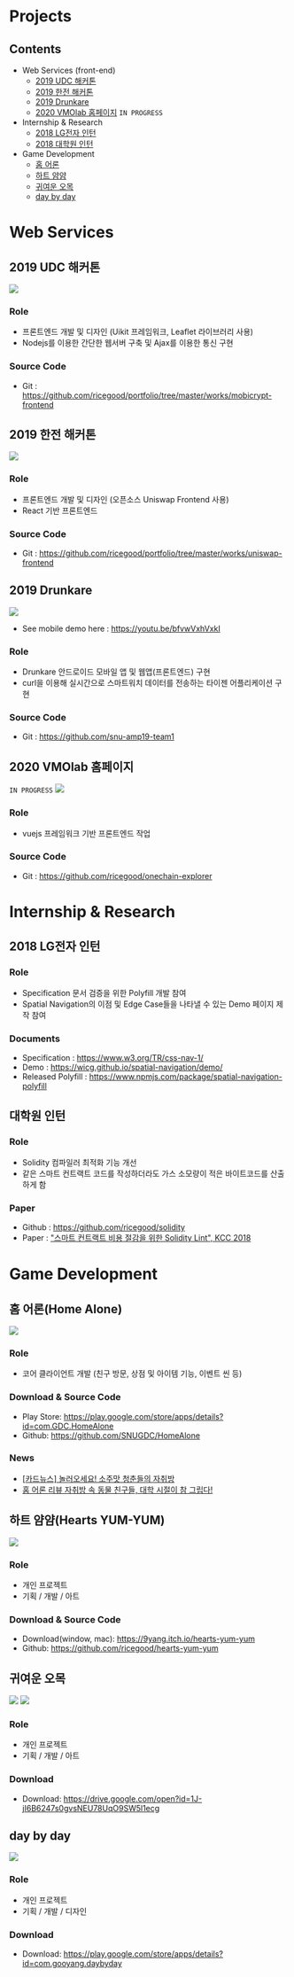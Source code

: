 # Projects
## Contents
* Web Services (front-end)
  - [2019 UDC 해커톤]('#2019_UDC_해커톤')
  - [2019 한전 해커톤]('#2019_한전_해커톤')
  - [2019 Drunkare]('#2019_Drunkare')
  - [2020 VMOlab 홈페이지]('#2020_VMOlab_홈페이지') `IN PROGRESS`
* Internship & Research
  - [2018 LG전자 인턴]('#2018_LG전자_인턴')
  - [2018 대학원 인턴]('#2018_대학원_인턴')
* Game Development
  - [홈 어론]('#홈_어론(Home_Alone)')
  - [하트 얌얌]('#하트_얌얌(Hearts_YUM-YUM)')
  - [귀여운 오목]('#귀여운_오목')
  - [day by day]('#day_by_day')

# Web Services
## 2019 UDC 해커톤
![](src/mobicrypt/demo.gif)
### Role
* 프론트엔드 개발 및 디자인 (Uikit 프레임워크, Leaflet 라이브러리 사용)
* Nodejs를 이용한 간단한 웹서버 구축 및 Ajax를 이용한 통신 구현
### Source Code
* Git : https://github.com/ricegood/portfolio/tree/master/works/mobicrypt-frontend

## 2019 한전 해커톤
![](src/energy/demo.gif)
### Role
* 프론트엔드 개발 및 디자인 (오픈소스 Uniswap Frontend 사용)
* React 기반 프론트엔드
### Source Code
* Git : https://github.com/ricegood/portfolio/tree/master/works/uniswap-frontend

## 2019 Drunkare
![](src/drunkare/web.jpg)
* See mobile demo here : https://youtu.be/bfvwVxhVxkI
### Role
* Drunkare 안드로이드 모바일 앱 및 웹앱(프론트엔드) 구현
* curl을 이용해 실시간으로 스마트워치 데이터를 전송하는 타이젠 어플리케이션 구현
### Source Code
* Git : https://github.com/snu-amp19-team1

## 2020 VMOlab 홈페이지
`IN PROGRESS`
![](src/vmolab/demo.gif)
### Role
* vuejs 프레임워크 기반 프론트엔드 작업
### Source Code
* Git : https://github.com/ricegood/onechain-explorer


# Internship & Research
## 2018 LG전자 인턴
### Role
* Specification 문서 검증을 위한 Polyfill 개발 참여
* Spatial Navigation의 이점 및 Edge Case들을 나타낼 수 있는 Demo 페이지 제작 참여
### Documents
* Specification : https://www.w3.org/TR/css-nav-1/
* Demo : https://wicg.github.io/spatial-navigation/demo/
* Released Polyfill : https://www.npmjs.com/package/spatial-navigation-polyfill

## 대학원 인턴
### Role
* Solidity 컴파일러 최적화 기능 개선
* 같은 스마트 컨트랙트 코드를 작성하더라도 가스 소모량이 적은 바이트코드를 산출하게 함
### Paper
* Github : https://github.com/ricegood/solidity
* Paper : ["스마트 컨트랙트 비용 절감을 위한 Solidity Lint", KCC 2018](https://www.eiric.or.kr/literature/ser_view.php?SnxGubun=INME&mode=total&searchCate=literature&literature=Y&more=Y&research=Y&pg=115&gu=INME000F6&cmd=qryview&SnxIndxNum=215364&rownum=1143&totalCnt=4829&q1_t=&listUrl=L2xpdGVyYXR1cmUvcmVzdWx0LnBocD9TbnhHdWJ)


# Game Development
## 홈 어론(Home Alone)
![](src/homealone/1.png)
### Role
* 코어 클라이언트 개발 (친구 방문, 상점 및 아이템 기능, 이벤트 씬 등)
### Download & Source Code
* Play Store: https://play.google.com/store/apps/details?id=com.GDC.HomeAlone
* Github: https://github.com/SNUGDC/HomeAlone
### News
* [\[카드뉴스\] 놀러오세요! 소주맛 청춘들의 자취방](http://naver.me/5rCLa87W)
* [홈 어론 리뷰 자취방 속 동물 친구들, 대학 시절이 참 그립다!](http://naver.me/GiUW8PXQ)


## 하트 얌얌(Hearts YUM-YUM)
![](src/heartyumyum/demo.gif)
### Role
* 개인 프로젝트
* 기획 / 개발 / 아트
### Download & Source Code
* Download(window, mac): https://9yang.itch.io/hearts-yum-yum
* Github: https://github.com/ricegood/hearts-yum-yum

## 귀여운 오목
![](src/gomok/1.jpg) ![](src/gomok/2.jpg)
### Role
* 개인 프로젝트
* 기획 / 개발 / 아트
### Download
* Download: https://drive.google.com/open?id=1J-jI6B6247s0gvsNEU78UqO9SW5l1ecg

## day by day
![](src/daybyday/1.jpg)
### Role
* 개인 프로젝트
* 기획 / 개발 / 디자인
### Download
* Download: https://play.google.com/store/apps/details?id=com.gooyang.daybyday
